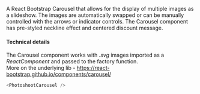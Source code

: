 A React Bootstrap Carousel that allows for the display of multiple images as a slideshow. The images are automatically swapped or can be manually controlled with the arrows or indicator controls. The Carousel component has pre-styled neckline effect and centered discount message.

#### Technical details
The Carousel component works with <em>.svg</em> images imported as a <i>ReactComponent</i> and passed to the factory function.<br>
More on the underlying lib - https://react-bootstrap.github.io/components/carousel/

```js
<PhotoshootCarousel />
```